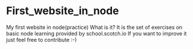 # First_website_in_node
My first website in node(practice)
What is it?
It is the set of exercises on basic node learning provided by school.scotch.io
If you want to improve it just feel free to contribute :-)
